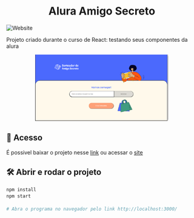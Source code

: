 <h1 align="center">Alura Amigo Secreto</h1>

![Website](https://img.shields.io/website?down_color=lightgrey&style=flat-square&logo=appveyor&down_message=offline&label=STATUS&logo=STATUS&style=for-the-badge&up_message=FINALIZADO&url=https%3A%2F%2Fshields.io)

Projeto criado durante o curso de React: testando seus componentes da alura
<br />

<div align="center">
  <img src="screenshot.png" alt="Imagem do Amigo Secreto" width="70%">
</div>

## 📁 Acesso
É possivel baixar o projeto nesse <a href="https://github.com/lucash-barbosa/Alura-Amigo-Secreto/archive/refs/heads/master.zip">link</a>
ou acessar o <a href="https://alura-amigo-secreto-mu.vercel.app">site</a>

## 🛠️ Abrir e rodar o projeto

```bash
npm install
npm start

# Abra o programa no navegador pelo link http://localhost:3000/
```

